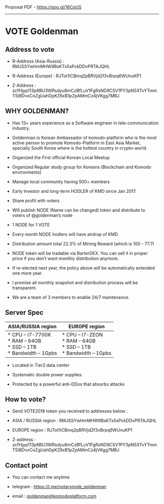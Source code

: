 Proposal PDF - https://goo.gl/16CqUS

----------------------

# VOTE  Goldenman

## Address to vote

* R-Address (Asia-Russia) : RMJSSYwHmMHW9BsKTx5sPckDDvPRTAJQHL

* R-Address (Europe) : RJTot1iCBmq2pBRVjd2f3vBrpq6WUnuKP1

* Z-Address : zcfHjyp113p6BU3WRsdyu8mCzBfLuV1FgRsND9CSV1PY3pN5XTvYTmmTSiBDvxCoZgUahDpKZ6xB1pZpAMmCz4jVKgg7MBJ



## WHY GOLDENMAN?

* Has 13+ years experience as a Software engineer in tele-communication industry.
* Goldenman is Korean Ambassador of komodo-platform who is the most active person to promote Komodo-Platform in East Asia Market, specially South Korea where is the hottest country in crypto-world.
* Organized the First official Korean Local Meetup
* Organized Regular study group for Koreans (Blockchain and Komodo environments)

* Manage local community having 500+ members

* Early Investor and long-term HODLER of KMD since Jan 2017.

* Share profit with voters

* Will publish NODE (Name can be changed) token and distribute to voters of @goldenman’s node

* 1 NODE for 1 VOTE

* Every month NODE hodlers will have airdrop of KMD

* Distribution amount total 22.3% of Mining Reward (which is 100 - 77.7)

* NODE token will be tradable via BarterDEX. You can sell it in proper price if you don’t want monthly distribution anymore.

* If re-elected next year, the policy above will be automatically extended one more year.

* I  promise  all monthly snapshot and distribution process will be transparent.

* We  are a  team  of 3 members to  enable 24/7 maintenance.


## Server Spec

| ASIA/RUSSIA region | EUROPE region |
|--|--|
| * CPU – I7-7700K<br>* RAM – 64GB<br>* SSD – 1TB<br>* Bandwidth – 1Gpbs | * CPU – I7-ZEON<br>* RAM – 64GB<br>* SSD – 1TB<br>* Bandwidth – 1Gpbs |

* Located in Tier3 data center

* Systematic double power supplies.

* Protected by a powerful anti-DDos that absorbs attacks


## How to vote?

* Send VOTE2018 token you received to addresses below :

* ASIA / RUSSIA region :  RMJSSYwHmMHW9BsKTx5sPckDDvPRTAJQHL

* EUROPE region : RJTot1iCBmq2pBRVjd2f3vBrpq6WUnuKP1


* Z-address : zcfHjyp113p6BU3WRsdyu8mCzBfLuV1FgRsND9CSV1PY3pN5XTvYTmmTSiBDvxCoZgUahDpKZ6xB1pZpAMmCz4jVKgg7MBJ



## Contact point

* You can contact me anytime

* telegram : https://t.me/notarynode_goldenman

* email : goldenman@komodoplatform.com
